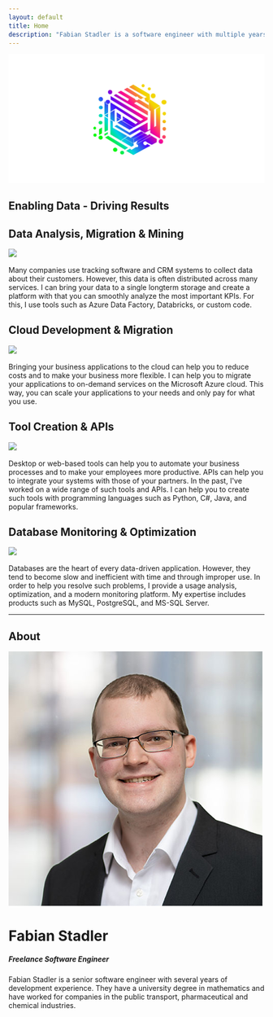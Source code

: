 ```yaml
---
layout: default
title: Home
description: "Fabian Stadler is a software engineer with multiple years of experience in research and development. They specialize in cloud development and data integration."
---
```


<section>
    <img src="/assets/img/company_logo.jpg">
    <div class="centered"><h2>Enabling Data - Driving Results</h2></div>
</section>

<div class="home-section">
    <div class="right">
        <h2>Data Analysis, Migration & Mining</h2>
        <img src="https://cdn.pixabay.com/photo/2015/06/22/00/29/industry-817185_1280.jpg">
        <p>Many companies use tracking software and CRM systems to collect data about their customers. However, this data is often distributed across many services. I can bring your data to a single longterm storage and create a platform with that you can smoothly analyze the most important KPIs. For this, I use tools such as Azure Data Factory, Databricks, or custom code.</p>
    </div>
</div>

<div class="home-section">
    <div class="left">
        <h2>Cloud Development & Migration</h2>
        <img src="https://cdn.pixabay.com/photo/2020/04/17/12/28/cloud-5055011_1280.jpg">
        <p>Bringing your business applications to the cloud can help you to reduce costs and to make your business more flexible. I can help you to migrate your applications to on-demand services on the Microsoft Azure cloud. This way, you can scale your applications to your needs and only pay for what you use.</p>
    </div>
</div>

<div class="home-section">
    <div class="right">
        <h2>Tool Creation & APIs</h2>
        <img src="https://cdn.pixabay.com/photo/2017/08/15/21/32/toolbox-2645700_1280.jpg">
        <p>Desktop or web-based tools can help you to automate your business processes and to make your employees more productive. APIs can help you to integrate your systems with those of your partners. In the past, I've worked on a wide range of such tools and APIs. I can help you to create such tools with programming languages such as Python, C#, Java, and popular frameworks.</p>
    </div>
</div>

<div class="home-section">
    <div class="left">
        <h2>Database Monitoring & Optimization</h2>
        <img src="https://cdn.pixabay.com/photo/2016/09/03/14/55/info-1641937_1280.jpg">
        <p>Databases are the heart of every data-driven application. However, they tend to become slow and inefficient with time and through improper use. In order to help you resolve such problems, I provide a usage analysis, optimization, and a modern monitoring platform. My expertise includes products such as MySQL, PostgreSQL, and MS-SQL Server.</p>
    </div>
</div>

----

## About

<div class="profile-section">
    <div class="profile">
        <img src="/assets/img/fabian_stadler.jpg" alt="Profile image">
        <h1>Fabian Stadler</h1>
        <h5 class="post-date">Freelance Software Engineer</h5>
    </div>
    <div class="profile-text">
        <p>Fabian Stadler is a senior software engineer with several years of development experience. They have a university degree in mathematics and have worked for companies in the public transport, pharmaceutical and chemical industries.</p>
        <a class="icon contact-button" href="mailto:mail@fabianstadler.com" target="_blank"><i class="fa-solid fa-envelope" aria-hidden="true"></i></a>
        <a class="icon contact-button" href="https://www.linkedin.com/in/fabian-stadler-46777b229/" target="_blank"><i class="fa-brands fa-linkedin" aria-hidden="true"></i></a>
    </div>
</div>

